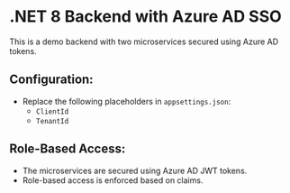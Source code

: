 # .NET 8 Backend with Azure AD SSO
This is a demo backend with two microservices secured using Azure AD tokens.
## Configuration:
- Replace the following placeholders in `appsettings.json`:
  - `ClientId`
  - `TenantId`
## Role-Based Access:
- The microservices are secured using Azure AD JWT tokens.
- Role-based access is enforced based on claims.
